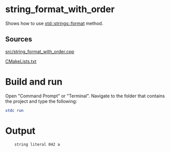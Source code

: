 # string_format_with_order

Shows how to use [xtd::strings::format](../../../../src/xtd.core/include/xtd/strings.h) method.

## Sources

[src/string_format_with_order.cpp](src/string_format_with_order.cpp)

[CMakeLists.txt](CMakeLists.txt)

# Build and run

Open "Command Prompt" or "Terminal". Navigate to the folder that contains the project and type the following:

```cmake
xtdc run
```

# Output

```
    string literal 042 a
```
